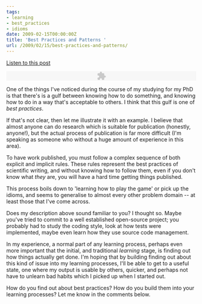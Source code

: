 ```yaml
---
tags:
- learning
- best_practices
- idioms
date: 2009-02-15T00:00:00Z
title: 'Best Practices and Patterns '
url: /2009/02/15/best-practices-and-patterns/
---
```


<a href="http://files.hackerific.net/Best_Practices.m4a">Listen to this post</a>

<object classid="clsid:D27CDB6E-AE6D-11cf-96B8-444553540000" id="Anjuna_Episode_Player" width="100%" height="25" codebase="http://fpdownload.macromedia.com/get/flashplayer/current/swflash.cab">
		<param name="movie" value="http://podcastpickle.com/.assets/flash/Anjuna_Episode_Player.swf" />
		<param name="quality" value="high" />
		<param name="bgcolor" value="#869ca7" />
		<param name="allowScriptAccess" value="sameDomain" />
		<param name="flashVars" value="titleString=Best Practices&soundURI=http://files.hackerific.net/best_practices.mp3" />
		<embed src="http://podcastpickle.com/.assets/flash/Anjuna_Episode_Player.swf" quality="high" bgcolor="#869ca7"
			width="100%" height="25" name="Anjuna_Episode_Player" align="middle" play="true" loop="false" allowScriptAccess="sameDomain" type="application/x-shockwave-flash" flashVars="titleString=Best Practices&soundURI=http://files.hackerific.net/Best_Practices.m4a" pluginspage="http://www.adobe.com/go/getflashplayer">
		</embed>
</object>

One of the things I've noticed during the course of my studying for my PhD is that there's is a gulf between knowing how to do something, and knowing how to do in a way that's acceptable to others. I think that this gulf is one of *best practices*. 

If that's not clear, then let me illustrate it with an example. I believe that almost anyone can do research which is suitable for publication (honestly, anyone!), but the actual process of publication is far more difficult (I'm speaking as someone who without a huge amount of experience in this area). 

To have work published, you must follow a complex sequence of both explicit and implicit rules. These rules represent the best practices of scientific writing, and without knowing how to follow them, even if you don't know what *they* are, you will have a hard time getting things published. 

This process boils down to 'learning how to play the game' or pick up the idioms, and seems to generalise to almost every other problem domain -- at least those that I've come across. 

Does my description above sound familiar to you? I thought so. Maybe you've tried to commit to a well established open-source project; you probably had to study the coding style, look at how tests were implemented, maybe even learn how they use source code management. 

In my experience, a normal part of any learning process, perhaps even more important that the initial, and traditional *learning* stage, is finding out how things actually get done. I'm hoping that by building finding out about this kind of issue into my learning processes, I'll be able to get to a useful state, one where my output is usable by others, quicker, and perhaps not have to unlearn bad habits which I picked up when I started out.

How do you find out about best practices? How do you build them into your learning processes? Let me know in the comments below.
